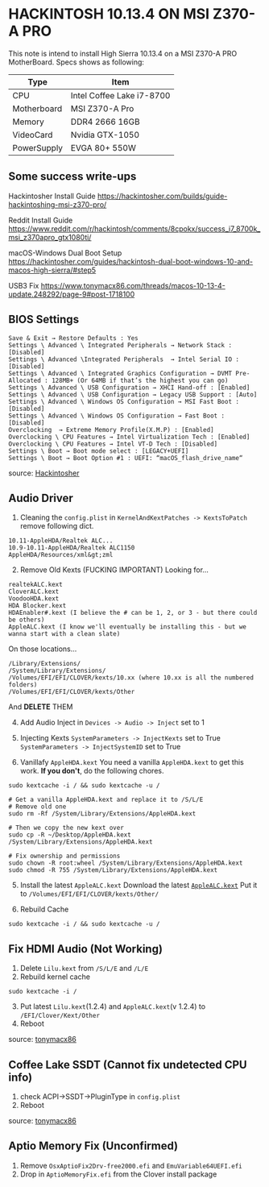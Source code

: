 # HACKINTOSH 10.13.4 ON MSI Z370-A PRO
This note is intend to install High Sierra 10.13.4 on a MSI Z370-A PRO MotherBoard.
Specs shows as following:

| Type        | Item                      |
| ----------- | ------------------------- |
| CPU         | Intel Coffee Lake i7-8700 |
| Motherboard | MSI Z370-A Pro            |
| Memory      | DDR4 2666 16GB            |
| VideoCard   | Nvidia GTX-1050           |
| PowerSupply | EVGA 80+ 550W             |


## Some success write-ups
Hackintosher Install Guide
https://hackintosher.com/builds/guide-hackintoshing-msi-z370-pro/

Reddit Install Guide
https://www.reddit.com/r/hackintosh/comments/8cpokx/success_i7_8700k_msi_z370apro_gtx1080ti/

macOS-Windows Dual Boot Setup
https://hackintosher.com/guides/hackintosh-dual-boot-windows-10-and-macos-high-sierra/#step5

USB3 Fix
https://www.tonymacx86.com/threads/macos-10-13-4-update.248292/page-9#post-1718100

## BIOS Settings
```
Save & Exit → Restore Defaults : Yes
Settings \ Advanced \ Integrated Peripherals → Network Stack : [Disabled]
Settings \ Advanced \Integrated Peripherals  → Intel Serial IO : [Disabled]
Settings \ Advanced \ Integrated Graphics Configuration → DVMT Pre-Allocated : 128MB+ (Or 64MB if that’s the highest you can go)
Settings \ Advanced \ USB Configuration → XHCI Hand-off : [Enabled]
Settings \ Advanced \ USB Configuration → Legacy USB Support : [Auto]
Settings \ Advanced \ Windows OS Configuration → MSI Fast Boot : [Disabled]
Settings \ Advanced \ Windows OS Configuration → Fast Boot : [Disabled]
Overclocking  → Extreme Memory Profile(X.M.P) : [Enabled]
Overclocking \ CPU Features → Intel Virtualization Tech : [Enabled]
Overclocking \ CPU Features → Intel VT-D Tech : [Disabled]
Settings \ Boot → Boot mode select : [LEGACY+UEFI]
Settings \ Boot → Boot Option #1 : UEFI: “macOS_flash_drive_name“
```
source: [Hackintosher](https://hackintosher.com/builds/guide-hackintoshing-msi-z370-pro/)


## Audio Driver
1. Cleaning the `config.plist`
in `KernelAndKextPatches -> KextsToPatch` remove following dict.
```
10.11-AppleHDA/Realtek ALC...
10.9-10.11-AppleHDA/Realtek ALC1150
AppleHDA/Resources/xml&gt;zml
```
2. Remove Old Kexts (FUCKING IMPORTANT)
Looking for...
```
realtekALC.kext
CloverALC.kext
VoodooHDA.kext
HDA Blocker.kext
HDAEnabler#.kext (I believe the # can be 1, 2, or 3 - but there could be others)
AppleALC.kext (I know we'll eventually be installing this - but we wanna start with a clean slate)
```
On those locations...
```
/Library/Extensions/
/System/Library/Extensions/
/Volumes/EFI/EFI/CLOVER/kexts/10.xx (where 10.xx is all the numbered folders)
/Volumes/EFI/EFI/CLOVER/kexts/Other
```
And **DELETE** THEM

4. Add Audio Inject
in `Devices -> Audio -> Inject` set to 1

3. Injecting Kexts
`SystemParameters -> InjectKexts` set to True
`SystemParameters -> InjectSystemID` set to True

4. Vanillafy `AppleHDA.kext`
You need a vanilla `AppleHDA.kext` to get this work.
**If you don't**, do the following chores.
```shell
sudo kextcache -i / && sudo kextcache -u /

# Get a vanilla AppleHDA.kext and replace it to /S/L/E
# Remove old one
sudo rm -Rf /System/Library/Extensions/AppleHDA.kext

# Then we copy the new kext over
sudo cp -R ~/Desktop/AppleHDA.kext /System/Library/Extensions/AppleHDA.kext

# Fix ownership and permissions
sudo chown -R root:wheel /System/Library/Extensions/AppleHDA.kext
sudo chmod -R 755 /System/Library/Extensions/AppleHDA.kext
```

5. Install the latest `AppleALC.kext`
Download the latest [`AppleALC.kext`](https://github.com/vit9696/AppleALC/releases)
Put it to `/Volumes/EFI/EFI/CLOVER/kexts/Other/`

6. Rebuild Cache
```shell
sudo kextcache -i / && sudo kextcache -u /
```
## Fix HDMI Audio (Not Working)
1. Delete `Lilu.kext` from `/S/L/E` and `/L/E`
2. Rebuild kernel cache
```shell
sudo kextcache -i /
```
3. Put latest `Lilu.kext`(1.2.4) and `AppleALC.kext`(v 1.2.4) to `/EFI/Clover/Kext/Other`
4. Reboot

source: [tonymacx86](https://www.tonymacx86.com/threads/asus-z170-a-lost-hdmi-audio-with-10-13-4.249206/)


## Coffee Lake SSDT (Cannot fix undetected CPU info)
1. check ACPI->SSDT->PluginType in `config.plist`
2. Reboot

source: [tonymacx86](https://www.tonymacx86.com/threads/guide-generate-ssdt-for-coffee-lake-cpu.238311/)

## Aptio Memory Fix (Unconfirmed)
1. Remove `OsxAptioFix2Drv-free2000.efi` and `EmuVariable64UEFI.efi`
2. Drop in `AptioMemoryFix.efi` from the Clover install package

